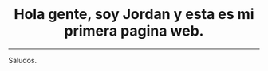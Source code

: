 <HTML>
<HEADER>
<TITLE>Mi primera pagina web </TITLE>
</HEADER>
<BODY>
<H1 align="center" >Hola gente, soy Jordan y esta es mi primera pagina web. </H1>
<HR>
<P>Saludos. </P>
</BODY>
</HTML> 
